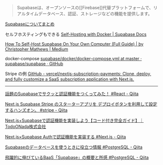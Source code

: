 
> Supabaseは、オープンソースの[[Firebase]]代替プラットフォームで、リアルタイムデータベース、認証、ストレージなどの機能を提供します。

[Supabaseについてまとめ](https://zenn.dev/ask_nugey/scraps/96ad78f84de88e)

セルフホスティングもできる
[Self-Hosting with Docker | Supabase Docs](https://supabase.com/docs/guides/self-hosting/docker)

[How To Self-Host Supabase On Your Own Computer (Full Guide) | by Christopher Mathews | Medium](https://medium.com/@christopher.mathews/how-to-self-host-supabase-on-your-own-computer-full-guide-cceac9b740ea)

docker-compose
[supabase/docker/docker-compose.yml at master · supabase/supabase · GitHub](https://github.com/supabase/supabase/blob/master/docker/docker-compose.yml)

Stripe の例
[GitHub - vercel/nextjs-subscription-payments: Clone, deploy, and fully customize a SaaS subscription application with Next.js.](https://github.com/vercel/nextjs-subscription-payments)


---
[話題のSupabaseでサクッと認証機能をつくってみた！ #React - Qiita](https://qiita.com/kaho_eng/items/cb8d735b5b6ca1b3a6c5)

[Next.js Supabase Stripe のスターターアプリを デプロイボタンを利用して設定するハンズオン。 #stripe - Qiita](https://qiita.com/masakinihirota/items/695f572b05b82c2a7d57)

[Next.js+Supabaseで認証機能を実装しよう【コード付き完全ガイド】｜TodoONada株式会社](https://note.com/libproc/n/n168e87864291)

[Next.js×Supabase Authで認証機能を実装する #Next.js - Qiita](https://qiita.com/kitao6/items/01a7ff1e5dea0a922595)

[Supabaseのデータベースを使うときに役立つ情報 #PostgreSQL - Qiita](https://qiita.com/kabochapo/items/26b1bb753116a6904664)

[飛躍的に伸びているBaaS「Supabase」の概要と所感 #PostgreSQL - Qiita](https://qiita.com/kabochapo/items/6a2a391832825d17af7d)

